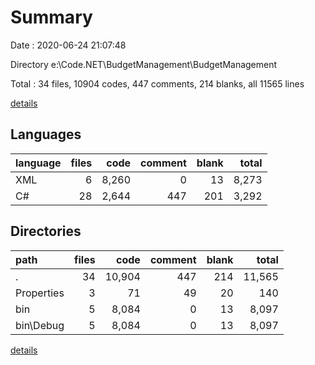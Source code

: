 # Summary

Date : 2020-06-24 21:07:48

Directory e:\Code\.NET\BudgetManagement\BudgetManagement

Total : 34 files,  10904 codes, 447 comments, 214 blanks, all 11565 lines

[details](details.md)

## Languages
| language | files | code | comment | blank | total |
| :--- | ---: | ---: | ---: | ---: | ---: |
| XML | 6 | 8,260 | 0 | 13 | 8,273 |
| C# | 28 | 2,644 | 447 | 201 | 3,292 |

## Directories
| path | files | code | comment | blank | total |
| :--- | ---: | ---: | ---: | ---: | ---: |
| . | 34 | 10,904 | 447 | 214 | 11,565 |
| Properties | 3 | 71 | 49 | 20 | 140 |
| bin | 5 | 8,084 | 0 | 13 | 8,097 |
| bin\Debug | 5 | 8,084 | 0 | 13 | 8,097 |

[details](details.md)
